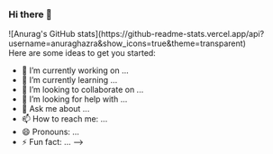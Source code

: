 ### Hi there 🖖 


<div>
  ![Anurag's GitHub stats](https://github-readme-stats.vercel.app/api?username=anuraghazra&show_icons=true&theme=transparent)
<div>
Here are some ideas to get you started:

- 🔭 I’m currently working on ...
- 🌱 I’m currently learning ...
- 👯 I’m looking to collaborate on ...
- 🤔 I’m looking for help with ...
- 💬 Ask me about ...
- 📫 How to reach me: ...
- 😄 Pronouns: ...
- ⚡ Fun fact: ...
-->
